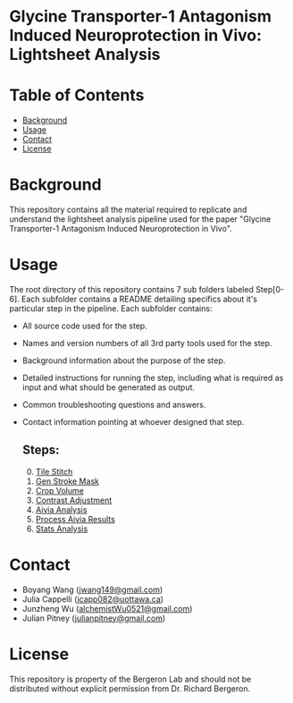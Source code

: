 # Glycine Transporter-1 Antagonism Induced Neuroprotection in Vivo: Lightsheet Analysis

# Table of Contents
* [Background](#background)
* [Usage](#usage)
* [Contact](#contact)
* [License](#license)

# Background
This repository contains all the material required to replicate and understand the lightsheet analysis pipeline used for the paper "Glycine Transporter-1 Antagonism Induced Neuroprotection in Vivo".

# Usage
The root directory of this repository contains 7 sub folders labeled Step[0-6]. Each subfolder contains a README detailing specifics about it's particular step in the pipeline. Each subfolder contains:

* All source code used for the step.
* Names and version numbers of all 3rd party tools used for the step.
* Background information about the purpose of the step.
* Detailed instructions for running the step, including what is required as input and what should be generated as output.
* Common troubleshooting questions and answers.
* Contact information pointing at whoever designed that step.

  ## Steps:
  0. [Tile Stitch](https://github.com/JulianPitney/Glycine_Transporter-1_Antagonism_Induced_Neuroprotection_in_Vivo_Lightsheet_Analysis/tree/master/Step0_TileStitch)
  1. [Gen Stroke Mask](https://github.com/JulianPitney/Glycine_Transporter-1_Antagonism_Induced_Neuroprotection_in_Vivo_Lightsheet_Analysis/tree/master/Step1_GenStrokeMask)
  2. [Crop Volume](https://github.com/JulianPitney/Glycine_Transporter-1_Antagonism_Induced_Neuroprotection_in_Vivo_Lightsheet_Analysis/tree/master/Step2_CropVolume)
  3. [Contrast Adjustment](https://github.com/JulianPitney/Glycine_Transporter-1_Antagonism_Induced_Neuroprotection_in_Vivo_Lightsheet_Analysis/tree/master/Step3_ContrastAdjustment)
  4. [Aivia Analysis](https://github.com/JulianPitney/Glycine_Transporter-1_Antagonism_Induced_Neuroprotection_in_Vivo_Lightsheet_Analysis/tree/master/Step4_AiviaAnalysis)
  5. [Process Aivia Results](https://github.com/JulianPitney/Glycine_Transporter-1_Antagonism_Induced_Neuroprotection_in_Vivo_Lightsheet_Analysis/tree/master/Step5_ProcessAiviaResults)
  6. [Stats Analysis](https://github.com/JulianPitney/Glycine_Transporter-1_Antagonism_Induced_Neuroprotection_in_Vivo_Lightsheet_Analysis/tree/master/Step6_StatsAnalysis)

# Contact
* Boyang Wang (jwang149@gmail.com)
* Julia Cappelli (jcapp082@uottawa.ca)
* Junzheng Wu (alchemistWu0521@gmail.com)
* Julian Pitney (julianpitney@gmail.com)

# License
This repository is property of the Bergeron Lab and should not be distributed without explicit permission from Dr. Richard Bergeron.
